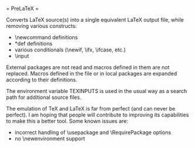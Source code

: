 = PreLaTeX =

Converts LaTeX source(s) into a single equivalent LaTeX output file, while removing various constructs:

* \newcommand definitions
* \*def definitions
* various conditionals (\newif, \ifx, \ifcase, etc.)
* \input

External packages are not read and macros defined in them are not replaced. Macros defined in the file
or in local packages are expanded according to their definitions.

The environment variable TEXINPUTS is used  in the usual way as a search path
for additional source files.

The emulation of TeX and LaTeX is far from perfect (and can never be perfect).
I am hoping that people will contribute to improving its capabilities to make
this a better tool. Some known issues are:

* incorrect handling of \usepackage and \RequirePackage options
* no \newenvironment support
